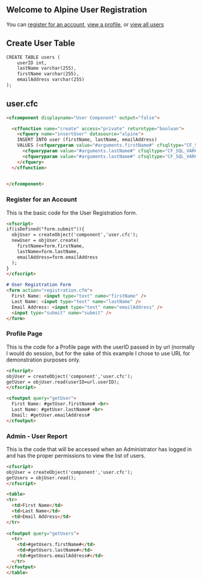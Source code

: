 ## Welcome to Alpine User Registration

You can <a href="register.cfm">register for an account</a>, <a href="profile.cfm">view a profile</a>, or <a href="report.cfm">view all users</a>

## Create User Table
```markdown
CREATE TABLE users (
    userID int,
    lastName varchar(255),
    firstName varchar(255),
    emailAddress varchar(255)
);
```

## user.cfc
```markdown
<cfcomponent displayname="User Component" output="false">

  <cffunction name="create" access="private" returntype="boolean">
    <cfquery name="insertUser" datasource="alpine">
    INSERT INTO user (firstName, lastName, emailAddress)
    VALUES (<cfqueryparam value="#arguments.firstName#" cfsqltype="CF_SQL_VARCHAR" />,
      <cfqueryparam value="#arguments.lastName#" cfsqltype="CF_SQL_VARCHAR" />,
      <cfqueryparam value="#arguments.lastName#" cfsqltype="CF_SQL_VARCHAR" />)
    </cfquery>
  </cffunction>

  
</cfcomponent>
```

### Register for an Account
This is the basic code for the User Registration form.

```markdown
<cfscript>
if(isDefined("form.submit")){
  objUser = createObject('component','user.cfc');
  newUser = objUser.create(
    firstName=form.firstName, 
    lastName=form.lastName, 
    emailAddress=form.emailAddress
  );
}
</cfscript>

# User Registration Form
<form action="registration.cfm">
  First Name: <input type="text" name="firstName" />
  Last Name: <input type="text" name="lastName" />
  Email Address: <input type="text" name="emailAddress" />
  <input type="submit" name="submit" />
</form>

```

### Profile Page
This is the code for a Profile page with the userID passed in by url (normally I would do session, but for the sake of this example I chose to use URL for demonstration purposes only.
```markdown
<cfscript>
objUser = createObject('component','user.cfc');
getUser = objUser.read(userID=url.userID);
</cfscript>

<cfoutput query="getUser">
  First Name: #getUser.firstName# <br>
  Last Name: #getUser.lastName# <br>
  Email: #getUser.emailAddress#
</cfoutput>
```

### Admin - User Report
This is the code that will be accessed when an Administrator has logged in and has the proper permissions to view the list of users.

```markdown
<cfscript>
objUser = createObject('component','user.cfc');
getUsers = objUser.read();
</cfscript>

<table>
<tr>
  <td>First Name</td>
  <td>Last Name</td>
  <td>Email Address</td>
</tr>
  
<cfoutput query="getUsers">
  <tr>
    <td>#getUsers.firstName#</td>
    <td>#getUsers.lastName#</td>
    <td>#getUsers.emailAddress#</td>
  </tr>
</cfoutput>
</table>
```
